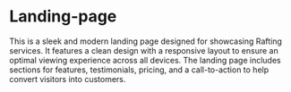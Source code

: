 # Landing-page
This is a sleek and modern landing page designed for showcasing Rafting services. It features a clean design with a responsive layout to ensure an optimal viewing experience across all devices. The landing page includes sections for features, testimonials, pricing, and a call-to-action to help convert visitors into customers.
